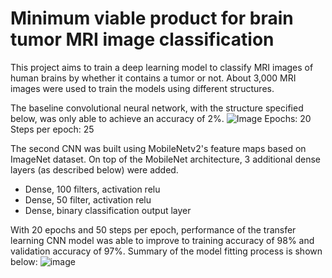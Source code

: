 # Minimum viable product for brain tumor MRI image classification

This project aims to train a deep learning model to classify MRI images of human brains by whether it contains a tumor or not. About 3,000 MRI images were used to train the models using different structures. 

The baseline convolutional neural network, with the structure specified below, was only able to achieve an accuracy of 2%. 
![Image](https://raw.githubusercontent.com/nkim500/Metis_Projects/main/06%20Deep%20Learning/support/baseline%20CNN%20summary.png)
Epochs:           20
Steps per epoch:  25

The second CNN was built using MobileNetv2's feature maps based on ImageNet dataset. On top of the MobileNet architecture, 3 additional dense layers (as described below) were added. 
- Dense, 100 filters, activation relu
- Dense, 50 filter, activation relu
- Dense, binary classification output layer

With 20 epochs and 50 steps per epoch, performance of the transfer learning CNN model was able to improve to training accuracy of 98% and validation accuracy of 97%. Summary of the model fitting process is shown below: 
![image](https://raw.githubusercontent.com/nkim500/Metis_Projects/main/06%20Deep%20Learning/support/MobileNet%20CNN%20model%20fit.png)

